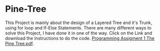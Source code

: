 # Pine-Tree
This Project is mainly about the design of a Layered Tree and it's Trunk, using for loop and If-Else Statements.
There are many different ways to solve this Project, I have done it in one of the way.
Click on the Link and download the Instructions to do the code.
[Programming Assigment 1 The Pine Tree.pdf](https://github.com/CodeHub007/Pine-Tree/files/9883208/Programming.Assigment.1.The.Pine.Tree.pdf).
